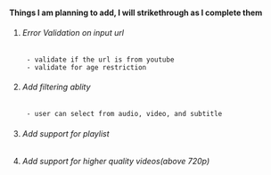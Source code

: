 #### Things I am planning to add, I will strikethrough as I complete them

1. ###### Error Validation on input url
        - validate if the url is from youtube
        - validate for age restriction
2. ###### Add filtering ablity
        - user can select from audio, video, and subtitle
3. ###### Add support for playlist
4. ###### Add support for higher quality videos(above 720p)

